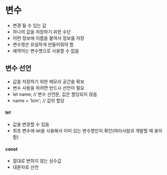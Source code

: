 <h1>변수</h1>

* 변경 될 수 있는 값
* 하나의 값을 저장하기 위한 수단  
* 어떤 정보에 이름을 붙여서 정보를 저장
* 변수명은 유일하게 만들어줘야 함
* 예약어는 변수명으로 사용할 수 없음 

<h2>변수 선언</h2>

* 값을 저장하기 위한 메모리 공간을 확보
* 변수 사용을 하려면 반드시 선언이 필요
* let name; // 변수 선언문, 값은 할당되지 않음 
* name = 'kim'; // 값의 할당

<h4>let</h4>

* 값을 변경할 수 있음
* 최초 변수에 let을 사용해서 이미 있는 변수명인지 확인(여러사람과 개발할 때 용이함)

<h4>const</h4>

* 절대로 변하지 않는 상수값
* 대문자로 선언